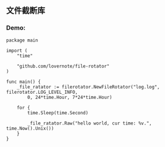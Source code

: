 ## 文件截断库

### Demo: 
	package main
	
	import (
		"time"
	
		"github.com/lovernote/file-rotator"
	)
	
	func main() {
		_file_ratator := filerotator.NewFileRotator("log.log", filerotator.LOG_LEVEL_INFO,
			0, 24*time.Hour, 7*24*time.Hour)
	
		for {
			time.Sleep(time.Second)
	
			_file_ratator.Raw("hello world, cur time: %v.", time.Now().Unix())
		}
	}